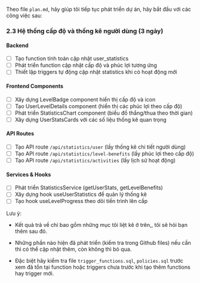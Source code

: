 Theo file `plan.md`, hãy giúp tôi tiếp tục phát triển dự án, hãy bắt đầu với các công việc sau:

### 2.3 Hệ thống cấp độ và thống kê người dùng (3 ngày)

#### Backend
- [ ] Tạo function tính toán cập nhật user_statistics
- [ ] Phát triển function cập nhật cấp độ và phúc lợi tương ứng
- [ ] Thiết lập triggers tự động cập nhật statistics khi có hoạt động mới

#### Frontend Components
- [ ] Xây dựng LevelBadge component hiển thị cấp độ và icon
- [ ] Tạo UserLevelDetails component (hiển thị các phúc lợi theo cấp độ)
- [ ] Phát triển StatisticsChart component (biểu đồ thắng/thua theo thời gian)
- [ ] Xây dựng UserStatsCards với các số liệu thống kê quan trọng

#### API Routes
- [ ] Tạo API route `/api/statistics/user` (lấy thống kê chi tiết người dùng)
- [ ] Tạo API route `/api/statistics/level-benefits` (lấy phúc lợi theo cấp độ)
- [ ] Tạo API route `/api/statistics/activities` (lấy lịch sử hoạt động)

#### Services & Hooks
- [ ] Phát triển StatisticsService (getUserStats, getLevelBenefits)
- [ ] Xây dựng hook useUserStatistics để quản lý thống kê
- [ ] Tạo hook useLevelProgress theo dõi tiến trình lên cấp

Lưu ý:

- Kết quả trả về chỉ bao gồm những mục tôi liệt kê ở trên,, tôi sẽ hỏi bạn thêm sau đó.

- Những phần nào hiện đã phát triển (kiểm tra trong Github files) nếu cần thì có thể cập nhật thêm, còn không thì bỏ qua.

- Đặc biệt hãy kiểm tra file `trigger_functions.sql`, `policies.sql`​ trước xem đã tồn tại function hoặc triggers chưa trước khi tạo thêm functions hay trigger mới.
